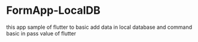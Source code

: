 # FormApp-LocalDB
this app sample of flutter to basic add data in local database and command basic in pass value of flutter
